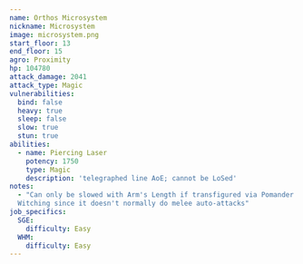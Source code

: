 ```yaml
---
name: Orthos Microsystem
nickname: Microsystem
image: microsystem.png
start_floor: 13
end_floor: 15
agro: Proximity
hp: 104780
attack_damage: 2041
attack_type: Magic
vulnerabilities:
  bind: false
  heavy: true
  sleep: false
  slow: true
  stun: true
abilities:
  - name: Piercing Laser
    potency: 1750
    type: Magic
    description: 'telegraphed line AoE; cannot be LoSed'
notes:
  - "Can only be slowed with Arm's Length if transfigured via Pomander of
  Witching since it doesn't normally do melee auto-attacks"
job_specifics:
  SGE:
    difficulty: Easy
  WHM:
    difficulty: Easy
---
```

